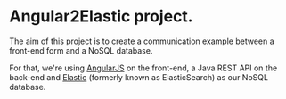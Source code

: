 Angular2Elastic project.
========================

The aim of this project is to create a communication example between a front-end form and a NoSQL database.

For that, we're using [AngularJS](https://angularjs.org/) on the front-end, a Java REST API on the back-end and [Elastic](https://www.elastic.co/) (formerly known as ElasticSearch) as our NoSQL database.
